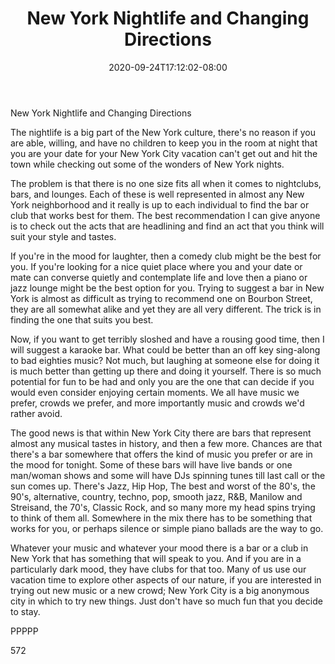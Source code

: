 ﻿---
title: "New York Nightlife and Changing Directions"
date: 2020-09-24T17:12:02-08:00
description: "Text Tips for Web Success"
featured_image: "/images/Text.jpg"
tags: ["Text"]
---

New York Nightlife and Changing Directions

The nightlife is a big part of the New York culture, there's no reason if you are able, willing, and have no children to keep you in the room at night that you are your date for your New York City vacation can't get out and hit the town while checking out some of the wonders of New York nights.

The problem is that there is no one size fits all when it comes to nightclubs, bars, and lounges. Each of these is well represented in almost any New York neighborhood and it really is up to each individual to find the bar or club that works best for them. The best recommendation I can give anyone is to check out the acts that are headlining and find an act that you think will suit your style and tastes. 

If you're in the mood for laughter, then a comedy club might be the best for you. If you're looking for a nice quiet place where you and your date or mate can converse quietly and contemplate life and love then a piano or jazz lounge might be the best option for you. Trying to suggest a bar in New York is almost as difficult as trying to recommend one on Bourbon Street, they are all somewhat alike and yet they are all very different. The trick is in finding the one that suits you best. 

Now, if you want to get terribly sloshed and have a rousing good time, then I will suggest a karaoke bar. What could be better than an off key sing-along to bad eighties music? Not much, but laughing at someone else for doing it is much better than getting up there and doing it yourself. There is so much potential for fun to be had and only you are the one that can decide if you would even consider enjoying certain moments. We all have music we prefer, crowds we prefer, and more importantly music and crowds we'd rather avoid. 

The good news is that within New York City there are bars that represent almost any musical tastes in history, and then a few more. Chances are that there's a bar somewhere that offers the kind of music you prefer or are in the mood for tonight. Some of these bars will have live bands or one man/woman shows and some will have DJs spinning tunes till last call or the sun comes up. There's Jazz, Hip Hop, The best and worst of the 80's, the 90's, alternative, country, techno, pop, smooth jazz, R&B, Manilow and Streisand, the 70's, Classic Rock, and so many more my head spins trying to think of them all. Somewhere in the mix there has to be something that works for you, or perhaps silence or simple piano ballads are the way to go.

Whatever your music and whatever your mood there is a bar or a club in New York that has something that will speak to you. And if you are in a particularly dark mood, they have clubs for that too. Many of us use our vacation time to explore other aspects of our nature, if you are interested in trying out new music or a new crowd; New York City is a big anonymous city in which to try new things. Just don't have so much fun that you decide to stay.

PPPPP

572

